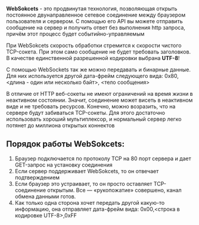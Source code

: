 **WebSokcets** - это продвинутая технология, позволяющая открыть постоянное двунаправленное сетевое соединение между браузером пользователя и сервером. С помощью его API вы можете отправить сообщение на сервер и получить ответ без выполнения http запроса, причём этот процесс будет событийно-управляемым

При WebSokcets скорость обработки стремится к скорости чистого TCP-сокета. При этом само сообщение не будет требовать заголовков. В качестве единственной разрешенной кодировки выбрана **UTF-8**!

С помощью WebSockets так же можно передавать и бинарные данные. Для них используется другой дата-фрейм следующего вида: 0x80, <длина - один или несколько байт>, <тело сообщения>

В отличие от HTTP веб-сокеты не имеют ограничений на время жизни в неактивном состоянии. Значит, соединение может висеть в неактивном виде и не требовать ресурсов. Конечно, можно возразить, что на сервере будут забиваться TCP-сокеты. Для этого достаточно использовать хороший мультиплексор, и нормальный сервер легко потянет до миллиона открытых коннектов

## Порядок работы WebSokcets:

1) Браузер подключается по протоколу TCP на 80 порт сервера и дает GET-запрос на установку соединения 
2) Если сервер поддерживает WebSokcets, то он отвечает подтверждением 
3) Если браузер это устраивает, то он просто оставляет TCP-соединение открытым. Все — «рукопожатие» совершено, канал обмена данными готов. 
4) Как только одна сторона хочет передать другой какую-то информацию, она отправляет дата-фрейм вида: 0x00,<строка в кодировке UTF-8>,0xFF